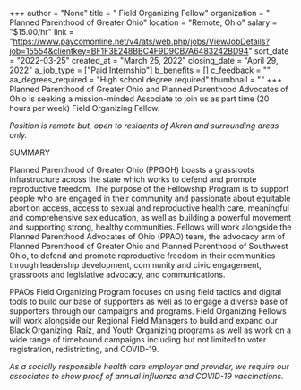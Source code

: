 +++
author = "None"
title = " Field Organizing Fellow"
organization = "  Planned Parenthood of Greater Ohio"
location = "Remote, Ohio"
salary = "$15.00/hr"
link = "https://www.paycomonline.net/v4/ats/web.php/jobs/ViewJobDetails?job=15554&clientkey=BF1F3E248BBC4F9D9CB7A6483242BD94"
sort_date = "2022-03-25"
created_at = "March 25, 2022"
closing_date = "April 29, 2022"
a_job_type = ["Paid Internship"]
b_benefits = []
c_feedback = ""
aa_degrees_required = "High school degree required"
thumbnail = ""
+++
Planned Parenthood of Greater Ohio and Planned Parenthood Advocates of Ohio is seeking a mission-minded Associate to join us as part time (20 hours per week) Field Organizing Fellow.

*Position is remote but, open to residents of Akron and surrounding areas only.*

SUMMARY

Planned Parenthood of Greater Ohio (PPGOH) boasts a grassroots infrastructure across the state which works to defend and promote reproductive freedom. The purpose of the Fellowship Program is to support people who are engaged in their community and passionate about equitable abortion access, access to sexual and reproductive health care, meaningful and comprehensive sex education, as well as building a powerful movement and supporting strong, healthy communities. Fellows will work alongside the Planned Parenthood Advocates of Ohio (PPAO) team, the advocacy arm of Planned Parenthood of Greater Ohio and Planned Parenthood of Southwest Ohio, to defend and promote reproductive freedom in their communities through leadership development, community and civic engagement, grassroots and legislative advocacy, and communications.

PPAOs Field Organizing Program focuses on using field tactics and digital tools to build our base of supporters as well as to engage a diverse base of supporters through our campaigns and programs. Field Organizing Fellows will work alongside our Regional Field Managers to build and expand our Black Organizing, Raíz, and Youth Organizing programs as well as work on a wide range of timebound campaigns including but not limited to voter registration, redistricting, and COVID-19.

*As a socially responsible health care employer and provider, we require our associates to show proof of annual influenza and COVID-19 vaccinations.*